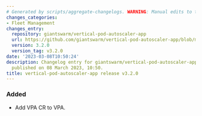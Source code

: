 ```yaml
---
# Generated by scripts/aggregate-changelogs. WARNING: Manual edits to this files will be overwritten.
changes_categories:
- Fleet Management
changes_entry:
  repository: giantswarm/vertical-pod-autoscaler-app
  url: https://github.com/giantswarm/vertical-pod-autoscaler-app/blob/master/CHANGELOG.md#320---2023-03-08
  version: 3.2.0
  version_tag: v3.2.0
date: '2023-03-08T10:50:24'
description: Changelog entry for giantswarm/vertical-pod-autoscaler-app version 3.2.0,
  published on 08 March 2023, 10:50.
title: vertical-pod-autoscaler-app release v3.2.0
---
```


### Added
- Add VPA CR to VPA.
